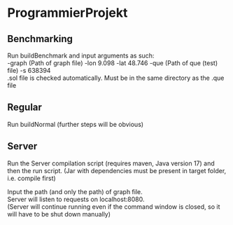 # ProgrammierProjekt

## Benchmarking
Run buildBenchmark and input arguments as such:   
-graph (Path of graph file)  -lon 9.098  -lat 48.746  -que (Path of que (test) file)  -s 638394   
.sol file is checked automatically. Must be in the same directory as the .que file   

## Regular
Run buildNormal (further steps will be obvious)


## Server
Run the Server compilation script (requires maven, Java version 17) and then the run script. (Jar with dependencies must be present in target folder, i.e. compile first)  

Input the path (and only the path) of graph file.  
Server will listen to requests on localhost:8080.  
(Server will continue running even if the command window is closed, so it will have to be shut down manually)  
